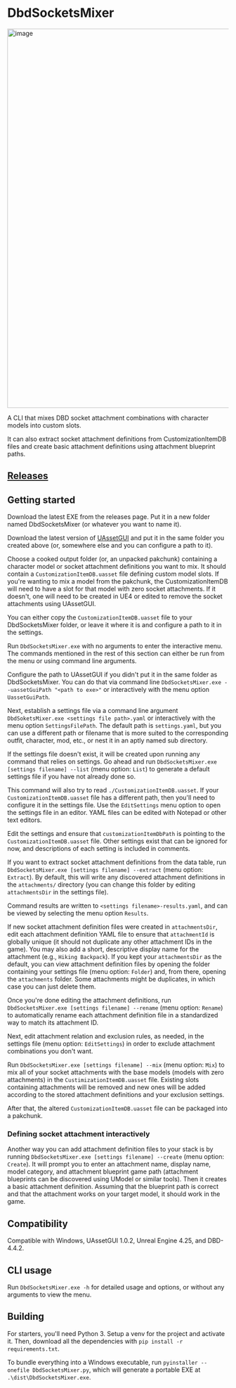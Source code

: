 # DbdSocketsMixer

<img width="863" alt="image" src="https://github.com/user-attachments/assets/2c9ee26d-4481-4cd1-9937-a02d012b9b89">

A CLI that mixes DBD socket attachment combinations with character models into custom slots.

It can also extract socket attachment definitions from CustomizationItemDB files and
create basic attachment definitions using attachment blueprint paths.

## [Releases](https://github.com/rizzlesauce/DbdSocketsMixer/releases)

## Getting started

Download the latest EXE from the releases page. Put it in a new folder named DbdSocketsMixer (or whatever
you want to name it).

Download the latest version of [UAssetGUI](https://github.com/atenfyr/UAssetGUI) and put it in the same
folder you created above (or, somewhere else and you can configure a path to it).

Choose a cooked output folder (or, an unpacked pakchunk) containing a character model or socket attachment
definitions you want to mix. It should contain a `CustomizationItemDB.uasset` file defining custom model slots.
If you're wanting to mix a model from the pakchunk, the CustomizationItemDB will need to have a slot for that
model with zero socket attachments. If it doesn't, one will need to be created in UE4 or edited to remove the
socket attachments using UAssetGUI.

You can either copy the `CustomizationItemDB.uasset` file to your DbdSocketsMixer folder, or
leave it where it is and configure a path to it in the settings.

Run `DbdSocketsMixer.exe` with no arguments to enter the interactive menu. The commands mentioned in the rest
of this section can either be run from the menu or using command line arguments.

Configure the path to UAssetGUI if you didn't put it in the same folder as DbdSocketsMixer.
You can do that via command line `DbdSocketsMixer.exe --uassetGuiPath "<path to exe>"` or
interactively with the menu option `UassetGuiPath`.

Next, establish a settings file via a command line argument `DbdSoketsMixer.exe <settings file path>.yaml`
or interactively with the menu option `SettingsFilePath`. The default path is `settings.yaml`,
but you can use a different path or filename that is more suited to the corresponding outfit, character,
mod, etc., or nest it in an aptly named sub directory.

If the settings file doesn't exist, it will be created upon running any command that relies on settings.
Go ahead and run `DbdSocketsMixer.exe [settings filename] --list` (menu option: `List`) to generate a default
settings file if you have not already done so.

This command will also try to read `./CustomizationItemDB.uasset`. If your `CustomizationItemDB.uasset`
file has a different path, then you'll need to configure it in the settings file.
Use the `EditSettings` menu option to open the settings file in an editor.
YAML files can be edited with Notepad or other text editors.

Edit the settings and ensure that `customizationItemDbPath` is pointing to the `CustomizationItemDB.uasset` file.
Other settings exist that can be ignored for now, and descriptions of each setting is included in comments.

If you want to extract socket attachment definitions from the data table,
run `DbdSocketsMixer.exe [settings filename] --extract` (menu option: `Extract`).
By default, this will write any discovered attachment definitions in the `attachments/` directory
(you can change this folder by editing `attachmentsDir` in the settings file).

Command results are written to `<settings filename>-results.yaml`, and can be viewed by
selecting the menu option `Results`.

If new socket attachment definition files were created in `attachmentsDir`,
edit each attachment definition YAML file to ensure that `attachmentId`
is globally unique (it should not duplicate any other attachment IDs in the game).
You may also add a short, descriptive display name for the attachment (e.g., `Hiking Backpack`).
If you kept your `attachmentsDir` as the default, you can view attachment definition files by opening the folder
containing your settings file (menu option: `Folder`) and, from there, opening the `attachments` folder.
Some attachments might be duplicates, in which case you can just delete them.

Once you're done editing the attachment definitions, run `DbdSocketsMixer.exe [settings filename] --rename`
(menu option: `Rename`) to automatically rename each attachment definition file in a standardized way to
match its attachment ID.

Next, edit attachment relation and exclusion rules, as needed, in the settings file (menu option: `EditSettings`)
in order to exclude attachment combinations you don't want.

Run `DbdSocketsMixer.exe [settings filename] --mix` (menu option: `Mix`) to mix all of your socket attachments
with the base models (models with zero attachments) in the `CustimizationItemDB.uasset` file.
Existing slots containing attachments will be removed and new ones will be added according to
the stored attachment definitions and your exclusion settings.

After that, the altered `CustomizationItemDB.uasset` file can be packaged into a pakchunk.

### Defining socket attachment interactively
Another way you can add attachment definition files to your stack is by running
`DbdSocketsMixer.exe [settings filename] --create` (menu option: `Create`). It will
prompt you to enter an attachment name, display name, model category, and attachment
blueprint game path (attachment blueprints can be discovered using UModel or similar tools).
Then it creates a basic attachment definition. Assuming that the blueprint path is correct
and that the attachment works on your target model, it should work in the game.

## Compatibility

Compatible with Windows, UAssetGUI 1.0.2, Unreal Engine 4.25, and DBD-4.4.2.

## CLI usage

Run `DbdSocketsMixer.exe -h` for detailed usage and options, or without any arguments to view the menu.

## Building

For starters, you'll need Python 3. Setup a venv for the project and activate it.
Then, download all the dependencies with `pip install -r requirements.txt`.

To bundle everything into a Windows executable, run `pyinstaller --onefile DbdSocketsMixer.py`,
which will generate a portable EXE at `.\dist\DbdSocketsMixer.exe`.
